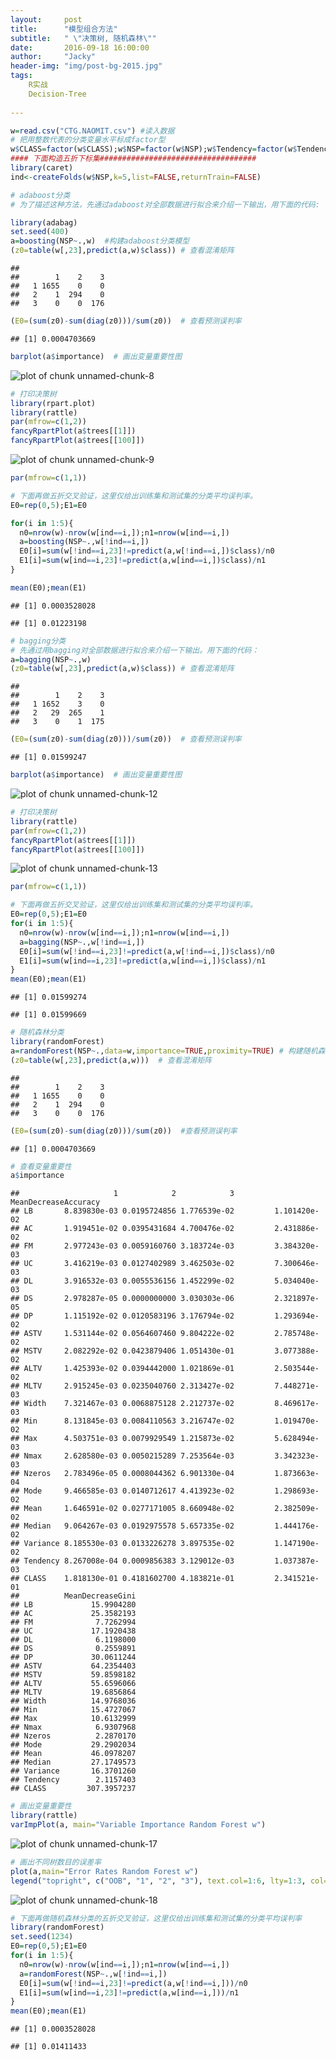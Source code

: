 ```yaml
---
layout:     post
title:      "模型组合方法"
subtitle:   " \"决策树, 随机森林\""
date:       2016-09-18 16:00:00
author:     "Jacky"
header-img: "img/post-bg-2015.jpg"
tags:
    R实战
    Decision-Tree
    
---
```



```r
w=read.csv("CTG.NAOMIT.csv") #读入数据
# 把用整数代表的分类变量水平标成factor型
w$CLASS=factor(w$CLASS);w$NSP=factor(w$NSP);w$Tendency=factor(w$Tendency)
#### 下面构造五折下标集###################################
library(caret)
ind<-createFolds(w$NSP,k=5,list=FALSE,returnTrain=FALSE)

# adaboost分类
# 为了描述这种方法，先通过adaboost对全部数据进行拟合来介绍一下输出，用下面的代码:

library(adabag)
set.seed(400)
a=boosting(NSP~.,w)  #构建adaboost分类模型
(z0=table(w[,23],predict(a,w)$class)) # 查看混淆矩阵
```

```
##    
##        1    2    3
##   1 1655    0    0
##   2    1  294    0
##   3    0    0  176
```

```r
(E0=(sum(z0)-sum(diag(z0)))/sum(z0))  # 查看预测误判率
```

```
## [1] 0.0004703669
```

```r
barplot(a$importance)  # 画出变量重要性图
```

![plot of chunk unnamed-chunk-8](http://oiqvvwjga.bkt.clouddn.com/zhuhemoxingunnamed-chunk-8-1.png)

```r
# 打印决策树
library(rpart.plot)
library(rattle)
par(mfrow=c(1,2))
fancyRpartPlot(a$trees[[1]])
fancyRpartPlot(a$trees[[100]])
```

![plot of chunk unnamed-chunk-9](http://oiqvvwjga.bkt.clouddn.com/zhuhemoxingunnamed-chunk-9-1.png)

```r
par(mfrow=c(1,1))

# 下面再做五折交叉验证，这里仅给出训练集和测试集的分类平均误判率。
E0=rep(0,5);E1=E0

for(i in 1:5){
  n0=nrow(w)-nrow(w[ind==i,]);n1=nrow(w[ind==i,])
  a=boosting(NSP~.,w[!ind==i,])
  E0[i]=sum(w[!ind==i,23]!=predict(a,w[!ind==i,])$class)/n0
  E1[i]=sum(w[ind==i,23]!=predict(a,w[ind==i,])$class)/n1
}

mean(E0);mean(E1)
```

```
## [1] 0.0003528028
```

```
## [1] 0.01223198
```

```r
# bagging分类
# 先通过用bagging对全部数据进行拟合来介绍一下输出。用下面的代码：
a=bagging(NSP~.,w)
(z0=table(w[,23],predict(a,w)$class)) # 查看混淆矩阵
```

```
##    
##        1    2    3
##   1 1652    3    0
##   2   29  265    1
##   3    0    1  175
```

```r
(E0=(sum(z0)-sum(diag(z0)))/sum(z0))  # 查看预测误判率
```

```
## [1] 0.01599247
```

```r
barplot(a$importance)  # 画出变量重要性图
```

![plot of chunk unnamed-chunk-12](http://oiqvvwjga.bkt.clouddn.com/zhuhemoxingunnamed-chunk-12-1.png)

```r
# 打印决策树
library(rattle)
par(mfrow=c(1,2))
fancyRpartPlot(a$trees[[1]])
fancyRpartPlot(a$trees[[100]])
```

![plot of chunk unnamed-chunk-13](http://oiqvvwjga.bkt.clouddn.com/zhuhemoxingunnamed-chunk-13-1.png)

```r
par(mfrow=c(1,1))
```

```r
# 下面再做五折交叉验证，这里仅给出训练集和测试集的分类平均误判率。
E0=rep(0,5);E1=E0
for(i in 1:5){
  n0=nrow(w)-nrow(w[ind==i,]);n1=nrow(w[ind==i,])
  a=bagging(NSP~.,w[!ind==i,])
  E0[i]=sum(w[!ind==i,23]!=predict(a,w[!ind==i,])$class)/n0
  E1[i]=sum(w[ind==i,23]!=predict(a,w[ind==i,])$class)/n1
}
mean(E0);mean(E1)
```

```
## [1] 0.01599274
```

```
## [1] 0.01599669
```

```r
# 随机森林分类
library(randomForest)
a=randomForest(NSP~.,data=w,importance=TRUE,proximity=TRUE) # 构建随机森林分类模型
(z0=table(w[,23],predict(a,w)))  # 查看混淆矩阵
```

```
##    
##        1    2    3
##   1 1655    0    0
##   2    1  294    0
##   3    0    0  176
```

```r
(E0=(sum(z0)-sum(diag(z0)))/sum(z0))  #查看预测误判率
```

```
## [1] 0.0004703669
```

```r
# 查看变量重要性
a$importance
```

```
##                     1            2            3 MeanDecreaseAccuracy
## LB       8.839830e-03 0.0195724856 1.776539e-02         1.101420e-02
## AC       1.919451e-02 0.0395431684 4.700476e-02         2.431886e-02
## FM       2.977243e-03 0.0059160760 3.183724e-03         3.384320e-03
## UC       3.416219e-03 0.0127402989 3.462503e-02         7.300646e-03
## DL       3.916532e-03 0.0055536156 1.452299e-02         5.034040e-03
## DS       2.978287e-05 0.0000000000 3.030303e-06         2.321897e-05
## DP       1.115192e-02 0.0120583196 3.176794e-02         1.293694e-02
## ASTV     1.531144e-02 0.0564607460 9.804222e-02         2.785748e-02
## MSTV     2.082292e-02 0.0423879406 1.051430e-01         3.077388e-02
## ALTV     1.425393e-02 0.0394442000 1.021869e-01         2.503544e-02
## MLTV     2.915245e-03 0.0235040760 2.313427e-02         7.448271e-03
## Width    7.321467e-03 0.0068875128 2.212737e-02         8.469617e-03
## Min      8.131845e-03 0.0084110563 3.216747e-02         1.019470e-02
## Max      4.503751e-03 0.0079929549 1.215873e-02         5.628494e-03
## Nmax     2.628580e-03 0.0050215289 7.253564e-03         3.342323e-03
## Nzeros   2.783496e-05 0.0008044362 6.901330e-04         1.873663e-04
## Mode     9.466585e-03 0.0140712617 4.413923e-02         1.298693e-02
## Mean     1.646591e-02 0.0277171005 8.660948e-02         2.382509e-02
## Median   9.064267e-03 0.0192975578 5.657335e-02         1.444176e-02
## Variance 8.185530e-03 0.0133226278 3.897535e-02         1.147190e-02
## Tendency 8.267008e-04 0.0009856383 3.129012e-03         1.037387e-03
## CLASS    1.818130e-01 0.4181602700 4.183821e-01         2.341521e-01
##          MeanDecreaseGini
## LB             15.9904280
## AC             25.3582193
## FM              7.7262994
## UC             17.1920438
## DL              6.1198000
## DS              0.2559891
## DP             30.0611244
## ASTV           64.2354403
## MSTV           59.8598182
## ALTV           55.6596066
## MLTV           19.6856864
## Width          14.9768036
## Min            15.4727067
## Max            10.6132999
## Nmax            6.9307968
## Nzeros          2.2870170
## Mode           29.2902034
## Mean           46.0978207
## Median         27.1749573
## Variance       16.3701260
## Tendency        2.1157403
## CLASS         307.3957237
```

```r
# 画出变量重要性
library(rattle)
varImpPlot(a, main="Variable Importance Random Forest w")
```

![plot of chunk unnamed-chunk-17](http://oiqvvwjga.bkt.clouddn.com/zhuhemoxingunnamed-chunk-17-1.png)

```r
# 画出不同树数目的误差率
plot(a,main="Error Rates Random Forest w")
legend("topright", c("OOB", "1", "2", "3"), text.col=1:6, lty=1:3, col=1:3)
```

![plot of chunk unnamed-chunk-18](http://oiqvvwjga.bkt.clouddn.com/zhuhemoxingunnamed-chunk-18-1.png)

```r
# 下面再做随机森林分类的五折交叉验证，这里仅给出训练集和测试集的分类平均误判率
library(randomForest)
set.seed(1234)
E0=rep(0,5);E1=E0
for(i in 1:5){
  n0=nrow(w)-nrow(w[ind==i,]);n1=nrow(w[ind==i,])
  a=randomForest(NSP~.,w[!ind==i,])
  E0[i]=sum(w[!ind==i,23]!=predict(a,w[!ind==i,]))/n0
  E1[i]=sum(w[ind==i,23]!=predict(a,w[ind==i,]))/n1
}
mean(E0);mean(E1)
```

```
## [1] 0.0003528028
```

```
## [1] 0.01411433
```

